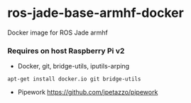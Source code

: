 # ros-jade-base-armhf-docker
Docker image for ROS Jade armhf

### Requires on host Raspberry Pi v2
* Docker, git, bridge-utils, iputils-arping

`apt-get install docker.io git bridge-utils`
* Pipework https://github.com/jpetazzo/pipework
